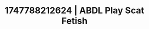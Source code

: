 ---
categories:
- Digital erotica realm
- Slow burn erotica
- Vintage boudoir
- Slow strip tease
- Public sex
image: /assets/images/1747788212624.jpg
layout: post
seo:
  description: Featured content with premium ABDL Play, Scat Fetish. HD images available.
  keywords: ABDL Play, Scat Fetish
  og_image: /assets/images/1747788212624.jpg
  schema_type: VisualArtwork
tags:
- '#1747788212624'
- Scat Fetish
- ABDL Play
title: 1747788212624 | ABDL Play Scat Fetish
---